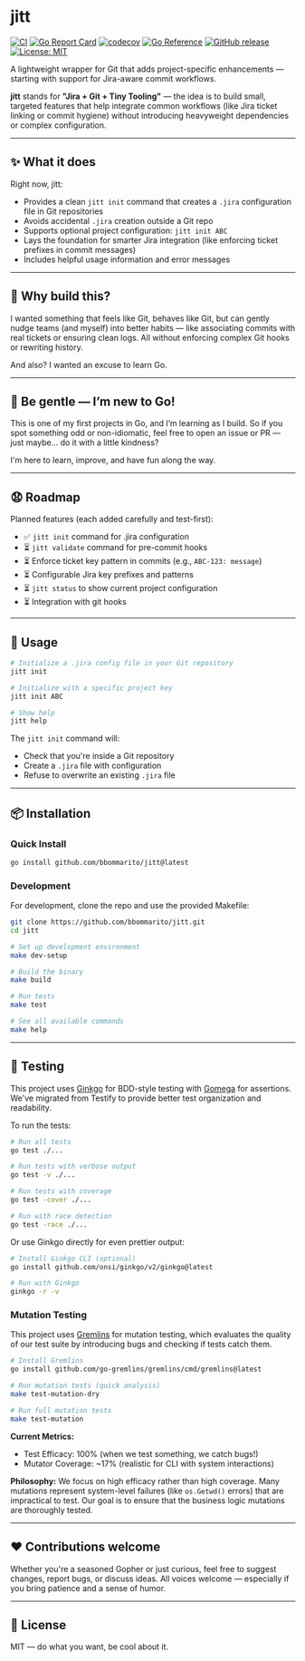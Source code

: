 # jitt

[![CI](https://github.com/bbommarito/jitt/workflows/CI/badge.svg)](https://github.com/bbommarito/jitt/actions/workflows/ci.yml)
[![Go Report Card](https://goreportcard.com/badge/github.com/bbommarito/jitt)](https://goreportcard.com/report/github.com/bbommarito/jitt)
[![codecov](https://codecov.io/gh/bbommarito/jitt/branch/main/graph/badge.svg)](https://codecov.io/gh/bbommarito/jitt)
[![Go Reference](https://pkg.go.dev/badge/github.com/bbommarito/jitt.svg)](https://pkg.go.dev/github.com/bbommarito/jitt)
[![GitHub release](https://img.shields.io/github/release/bbommarito/jitt.svg)](https://github.com/bbommarito/jitt/releases/latest)
[![License: MIT](https://img.shields.io/badge/License-MIT-yellow.svg)](https://opensource.org/licenses/MIT)

A lightweight wrapper for Git that adds project-specific enhancements — starting with support for Jira-aware commit workflows.

**jitt** stands for **"Jira + Git + Tiny Tooling"** — the idea is to build small, targeted features that help integrate common workflows (like Jira ticket linking or commit hygiene) without introducing heavyweight dependencies or complex configuration.

---

## ✨ What it does

Right now, jitt:

- Provides a clean `jitt init` command that creates a `.jira` configuration file in Git repositories
- Avoids accidental `.jira` creation outside a Git repo
- Supports optional project configuration: `jitt init ABC` 
- Lays the foundation for smarter Jira integration (like enforcing ticket prefixes in commit messages)
- Includes helpful usage information and error messages

---

## 🔧 Why build this?

I wanted something that feels like Git, behaves like Git, but can gently nudge teams (and myself) into better habits — like associating commits with real tickets or ensuring clean logs. All without enforcing complex Git hooks or rewriting history.

And also? I wanted an excuse to learn Go.

---

## 🧠 Be gentle — I’m new to Go!

This is one of my first projects in Go, and I’m learning as I build. So if you spot something odd or non-idiomatic, feel free to open an issue or PR — just maybe... do it with a little kindness?

I'm here to learn, improve, and have fun along the way.

---

## 😧 Roadmap

Planned features (each added carefully and test-first):

- ✅ `jitt init` command for .jira configuration
- ⏳ `jitt validate` command for pre-commit hooks
- ⏳ Enforce ticket key pattern in commits (e.g., `ABC-123: message`)
- ⏳ Configurable Jira key prefixes and patterns
- ⏳ `jitt status` to show current project configuration
- ⏳ Integration with git hooks

---

## 🚀 Usage

```bash
# Initialize a .jira config file in your Git repository
jitt init

# Initialize with a specific project key
jitt init ABC

# Show help
jitt help
```

The `jitt init` command will:
- Check that you're inside a Git repository
- Create a `.jira` file with configuration
- Refuse to overwrite an existing `.jira` file

---

## 📦 Installation

### Quick Install

```bash
go install github.com/bbommarito/jitt@latest
```

### Development

For development, clone the repo and use the provided Makefile:

```bash
git clone https://github.com/bbommarito/jitt.git
cd jitt

# Set up development environment
make dev-setup

# Build the binary
make build

# Run tests
make test

# See all available commands
make help
```

---

## 🧪 Testing

This project uses [Ginkgo](https://github.com/onsi/ginkgo) for BDD-style testing with [Gomega](https://github.com/onsi/gomega) for assertions. We've migrated from Testify to provide better test organization and readability.

To run the tests:

```bash
# Run all tests
go test ./...

# Run tests with verbose output
go test -v ./...

# Run tests with coverage
go test -cover ./...

# Run with race detection
go test -race ./...
```

Or use Ginkgo directly for even prettier output:

```bash
# Install Ginkgo CLI (optional)
go install github.com/onsi/ginkgo/v2/ginkgo@latest

# Run with Ginkgo
ginkgo -r -v
```

### Mutation Testing

This project uses [Gremlins](https://github.com/go-gremlins/gremlins) for mutation testing, which evaluates the quality of our test suite by introducing bugs and checking if tests catch them.

```bash
# Install Gremlins
go install github.com/go-gremlins/gremlins/cmd/gremlins@latest

# Run mutation tests (quick analysis)
make test-mutation-dry

# Run full mutation tests
make test-mutation
```

**Current Metrics:**
- Test Efficacy: 100% (when we test something, we catch bugs!)
- Mutator Coverage: ~17% (realistic for CLI with system interactions)

**Philosophy:** We focus on high efficacy rather than high coverage. Many mutations represent system-level failures (like `os.Getwd()` errors) that are impractical to test. Our goal is to ensure that the business logic mutations are thoroughly tested.

---

## ❤️ Contributions welcome

Whether you're a seasoned Gopher or just curious, feel free to suggest changes, report bugs, or discuss ideas. All voices welcome — especially if you bring patience and a sense of humor.

---

## 🪪 License

MIT — do what you want, be cool about it.